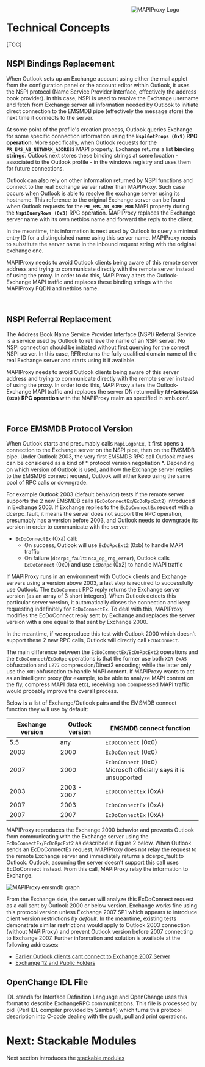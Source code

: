 <div style="float: right; width: 35%;margin-left:2em;">
<img src="/images/mapiproxy/mapiproxy.png" alt="MAPIProxy Logo"/>
</div>

# Technical Concepts #

[TOC]

## NSPI Bindings Replacement ##

When Outlook sets up an Exchange account using either the mail applet
from the configuration panel or the account editor within Outlook, it
uses the NSPI protocol (Name Service Provider Interface, effectively
the address book provider). In this case, NSPI is used to resolve the
Exchange username and fetch from Exchange server all information
needed by Outlook to initiate direct connection to the EMSMDB pipe
(effectively the message store) the next time it connects to the
server.<br>

At some point of the profile's creation process, Outlook queries
Exchange for some specific connection information using the
**`NspiGetProps (0x9)` RPC operation**. More specifically, when
Outlook requests for the **`PR_EMS_AB_NETWORK_ADDRESS`** MAPI
property, Exchange returns a list **binding strings**. Outlook next
stores these binding strings at some location - associated to the
Outlook profile - in the windows registry and uses them for future
connections.<br>

Outlook can also rely on other information returned by NSPI functions
and connect to the real Exchange server rather than MAPIProxy. Such
case occurs when Outlook is able to resolve the exchange server using
its hostname. This reference to the original Exchange server can be
found when Outlook requests for the **`PR_EMS_AB_HOME_MDB`** MAPI
property during the **`NspiQueryRows (0x3)`** RPC operation. MAPIProxy
replaces the Exchange server name with its own netbios name and
forward the reply to the client.<br/>

In the meantime, this information is next used by Outlook to query a
minimal entry ID for a distinguished name using this server
name. MAPIProxy needs to substitute the server name in the inbound
request string with the original exchange one.<br>

MAPIProxy needs to avoid Outlook clients being aware of this remote
server address and trying to communicate directly with the remote server
instead of using the proxy. In order to do this, MAPIProxy alters the
Outlook-Exchange MAPI traffic and replaces these binding strings with
the MAPIProxy FQDN and netbios name.

<br/>

## NSPI Referral Replacement ##

The Address Book Name Service Provider Interface (NSPI) Referral
Service is a service used by Outlook to retrieve the name of an NSPI
server. No NSPI connection should be initiated without first querying
for the correct NSPI server. In this case, RFR returns the fully
qualified domain name of the real Exchange server and starts using it
if available. <br>

MAPIProxy needs to avoid Outlook clients being aware of this server
address and trying to communicate directly with the remote server
instead of using the proxy. In order to do this, MAPIProxy alters the
Outlook-Exchange MAPI traffic and replaces the server DN returned by
**`RfrGetNewDSA (0x0)` RPC operation** with the MAPIProxy realm as
specified in smb.conf.

<br/>

## Force EMSMDB Protocol Version ##

When Outlook starts and presumably calls `MapiLogonEx`, it first opens
a connection to the Exchange server on the NSPI pipe, then on the
EMSMDB pipe. Under Outlook 2003, the very first EMSMDB RPC call
Outlook makes can be considered as a kind of * protocol version
negotiation *. Depending on which version of Outlook is used, and how
the Exchange server replies to the EMSMDB connect request, Outlook
will either keep using the same pool of RPC calls or
downgrade.<br>

For example Outlook 2003 (default behavior) tests if the remote server
supports the 2 new EMSMDB calls (`EcDoConnectEx`/`EcDoRpcExt2`)
introduced in Exchange 2003. If Exchange replies to the `EcDoConnectEx`
request with a dcerpc_fault, it means the server does not support the
RPC operation, presumably has a version before 2003, and Outlook needs
to downgrade its version in order to communicate with the server:

* `EcDoConnectEx` (0xa) call:
    * On success, Outlook will use `EcDoRpcExt2` (0xb) to handle MAPI traffic
    * On failure (`dcerpc_fault`: `nca_op_rng_error`), Outlook calls `EcDoConnect` (0x0) and use `EcDoRpc` (0x2) to handle MAPI traffic

If MAPIProxy runs in an environment with Outlook clients and Exchange
servers using a version above 2003, a last step is required to
successfully use Outlook. The `EcDoConnect` RPC reply returns the
Exchange server version (as an array of 3 short integers). When
Outlook detects this particular server version, it automatically
closes the connection and keep requesting indefinitely for
`EcDoConnectEx`. To deal with this, MAPIProxy modifies the EcDoConnect
reply sent by Exchange and replaces the server version with a one
equal to that sent by Exchange 2000.<br>

In the meantime, if we reproduce this test with Outlook 2000 which
doesn't support these 2 new RPC calls, Outlook will directly call
`EcDoConnect`.<br>

The main difference between the `EcDoConnectEx`/`EcDoRpcExt2`
operations and the `EcDoConnect`/`EcDoRpc` operations is that the
former use both `XOR 0xA5` obfuscation and `LZ77` compression/Direct2
encoding; while the latter only use the `XOR` obfuscation to handle
MAPI content.  If MAPIProxy wants to act as an intelligent proxy (for
example, to be able to analyze MAPI content on the fly, compress MAPI
data etc), receiving non compressed MAPI traffic would probably
improve the overall process.

Below is a list of Exchange/Outlook pairs and the EMSMDB connect
function they will use by default:

Exchange version | Outlook version | EMSMDB connect function
---------------- | --------------- | ------------------------
5.5  | any         | `EcDoConnect` (0x0)
2003 | 2000        | `EcDoConnect` (0x0)
2007 | 2000        | `EcDoConnect` (0x0)<br/>Microsoft officially says it is unsupported
2003 | 2003 - 2007 | `EcDoConnectEx` (0xA)
2007 | 2003        | `EcDoConnectEx` (0xA)
2007 | 2007        | `EcDoConnectEx` (0xA)


MAPIProxy reproduces the Exchange 2000 behavior and prevents Outlook
from communicating with the Exchange server using the
`EcDoConnectEx`/`EcDoRpcExt2` as described in Figure 2 below. When
Outlook sends an EcDoConnectEx request, MAPIProxy does not relay the
request to the remote Exchange server and immediately returns a
dcerpc_fault to Outlook. Outlook, assuming the server doesn't support
this call uses EcDoConnect instead. From this call, MAPIProxy relay
the information to Exchange.

![MAPIProxy emsmdb graph](/images/mapiproxy/mapiproxy_emsmdb_graph.png
 "Figure 2. MAPIProxy behavior on Outlook EMSMDB connection")

From the Exchange side, the server will analyze this EcDoConnect
request as a call sent by Outlook 2000 or below version. Exchange
works fine using this protocol version unless Exchange 2007 SP1 which
appears to introduce client version restrictions <i>by default</i>. In
the meantime, existing tests demonstrate similar restrictions would
apply to Outlook 2003 connection (without MAPIProxy) and prevent
Outlook version before 2007 connecting to Exchange 2007. Further
information and solution is available at the following addresses:
 
* [Earlier Outlook clients cant connect to Exchange 2007
  Server](http://support.microsoft.com/kb/555851)
* [Exchange 12 and Public
  Folders](http://msexchangeteam.com/archive/2006/02/20/419994.aspx)

## OpenChange IDL File ##

IDL stands for Interface Definition Language and OpenChange uses this
format to describe ExchangeRPC communications. This file is processed
by pidl (Perl IDL compiler provided by Samba4) which turns this
protocol description into C-code dealing with the push, pull and print
operations.

# Next: Stackable Modules #

Next section introduces the [stackable modules](stackable-modules.html)